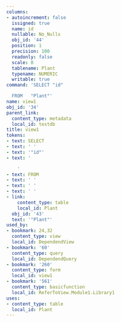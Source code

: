 ```yaml
---
columns:
- autoincrement: false
  issigned: true
  name: id
  nullable: No_Nulls
  obj_id: '44'
  position: 1
  precision: 100
  readonly: false
  scale: 0
  tablename: Plant
  typename: NUMERIC
  writable: true
command: 'SELECT "id"

  FROM   "Plant"'
name: view1
obj_id: '34'
parent_link:
  content_type: metadata
  local_id: testdb
title: view1
tokens:
- text: SELECT
- text: ' '
- text: '"id"'
- text: '

    '
- text: FROM
- text: ' '
- text: ' '
- text: ' '
- link:
    content_type: table
    local_id: Plant
  obj_id: '43'
  text: '"Plant"'
used_by:
- bookmark: 24,32
  content_type: view
  local_id: DependendView
- bookmark: '60'
  content_type: query
  local_id: DependendQuery
- bookmark: '260'
  content_type: form
  local_id: view1
- bookmark: '561'
  content_type: basicfunction
  local_id: ReferToView.Module1.Library1
uses:
- content_type: table
  local_id: Plant
---
```

